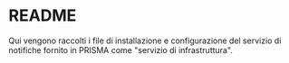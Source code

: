 README
========

Qui vengono raccolti i file di installazione e configurazione del servizio di notifiche fornito in PRISMA come "servizio di infrastruttura".
